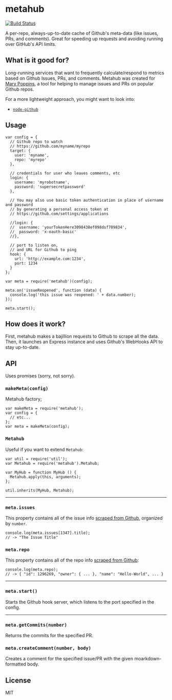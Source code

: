 # metahub

[![Build Status](https://travis-ci.org/btford/metahub.svg)](https://travis-ci.org/btford/metahub)


A per-repo, always-up-to-date cache of Github's meta-data (like issues, PRs, and comments).
Great for speeding up requests and avoiding running over GitHub's API limits.

## What is it good for?
Long-running services that want to frequently calculate/respond to metrics based on Github Issues, PRs, and comments.
Metahub was created for [Mary Poppins](https://github.com/btford/mary-poppins), a tool for helping to manage issues and PRs on popular Github repos.

For a more lightweight approach, you might want to look into:

* [`node-github`](https://github.com/ajaxorg/node-github)

## Usage

```
var config = {
  // Github repo to watch
  // https://github.com/myname/myrepo
  target: {
    user: 'myname',
    repo: 'myrepo'
  },

  // credentials for user who leaves comments, etc
  login: {
    username: 'myrobotname',
    password: 'supersecretpassword'
  },

  // You may also use basic token authentication in place of username and password
  // by generating a personal access token at 
  // https://github.com/settings/applications 
  
  //login: {
  //  username: 'yourTokenHere3098438ef098dsf709834',
  //  password: 'x-oauth-basic'
  //},

  // port to listen on,
  // and URL for Github to ping
  hook: {
    url: 'http://example.com:1234',
    port: 1234
  }
};

var meta = require('metahub')(config);

meta.on('issueReopened', function (data) {
  console.log('this issue was reopened: ' + data.number);
});

meta.start();
```

## How does it work?

First, metahub makes a bajillion requests to Github to scrape all the data.
Then, it launches an Express instance and uses Github's WebHooks API to stay up-to-date.


## API
Uses promises (sorry, not sorry).

### `makeMeta(config)`

Metahub factory;

```
var makeMeta = require('metahub');
var config = {
  // etc...
};
var meta = makeMeta(config);
```

### `Metahub`

Useful if you want to extend `Metahub`:

```
var util = require('util');
var Metahub = require('metahub').Metahub;

var MyHub = function MyHub () {
  Metahub.apply(this, arguments);
};

util.inherits(MyHub, Metahub);
```

-------------------------------------------------------------------------------

### `meta.issues`

This property contains all of the issue info [scraped from Github](http://developer.github.com/v3/issues/#get-a-single-issue), organized by `number`.

```
console.log(meta.issues[1347].title);
// -> "The Issue Title"
```


### `meta.repo`

This property contains all of the repo info [scraped from Github](http://developer.github.com/v3/repos/#get):

```
console.log(meta.repo);
// -> { "id": 1296269, "owner": { ... }, "name": "Hello-World", ... }
```

-------------------------------------------------------------------------------

### `meta.start()`

Starts the Github hook server, which listens to the port specified in the config.

-------------------------------------------------------------------------------

### `meta.getCommits(number)`

Returns the commits for the specified PR.

### `meta.createComment(number, body)`

Creates a comment for the specified issue/PR with the given moarkdown-formatted body.


## License
MIT
